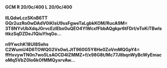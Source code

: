 #### GCM R 20/0c/400 L 20/0c/400
**IlLQdwLczSKnB6TT**<br/>**GQr2uzRo0wDAdV0iKIsU9ssFgweTaLgbkKOM/RucA9M=**<br/>**3T8NYvUbXdqJGrvcEzlEbx0uQEO4YlWcxfFbbAQgkpr6tFDrl/eToKiTBwIsttkzSqDZDeJ1QiuYhqGo...**<br/><br/>
**n9YwchK18UI8Sehs**<br/>**C2WumU4D6TOWQG2Vs0wLJtT960G5Y8He0ZoVmMQGpY4=**<br/>**ffHxvywTN0n7wo5LsAOCD4lZMMZ+f/x98G8t/Mc77JlIbqnWyBcWyEmacoMq5VbZ0Io6kOfMMQyxrvAw...**